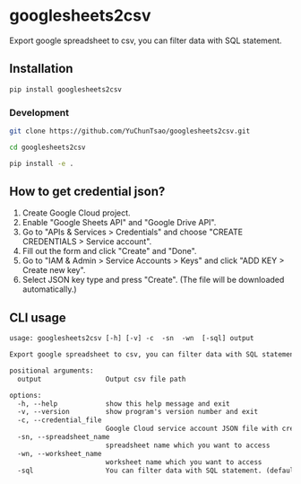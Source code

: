 # googlesheets2csv

Export google spreadsheet to csv, you can filter data with SQL statement.

## Installation

```bash
pip install googlesheets2csv
```

### Development

```bash
git clone https://github.com/YuChunTsao/googlesheets2csv.git

cd googlesheets2csv

pip install -e .
```

## How to get credential json?

1. Create Google Cloud project.
2. Enable "Google Sheets API" and "Google Drive API".
3. Go to "APIs & Services > Credentials" and choose "CREATE CREDENTIALS > Service account".
4. Fill out the form and click "Create" and "Done".
5. Go to "IAM & Admin > Service Accounts > Keys" and click "ADD KEY > Create new key".
6. Select JSON key type and press "Create". (The file will be downloaded automatically.)

## CLI usage

```txt
usage: googlesheets2csv [-h] [-v] -c  -sn  -wn  [-sql] output

Export google spreadsheet to csv, you can filter data with SQL statement.

positional arguments:
  output                Output csv file path

options:
  -h, --help            show this help message and exit
  -v, --version         show program's version number and exit
  -c, --credential_file 
                        Google Cloud service account JSON file with credentials
  -sn, --spreadsheet_name 
                        spreadsheet name which you want to access
  -wn, --worksheet_name 
                        worksheet name which you want to access
  -sql                  You can filter data with SQL statement. (default "SELECT * FROM your_worksheet_name")
```
